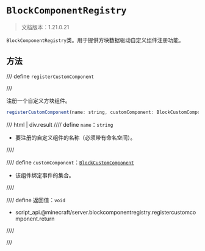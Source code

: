 # `BlockComponentRegistry`

> 文档版本：1.21.0.21

`BlockComponentRegistry`类。用于提供方块数据驱动自定义组件注册功能。

## 方法

/// define
`registerCustomComponent`


///

注册一个自定义方块组件。

```js
registerCustomComponent(name: string, customComponent: BlockCustomComponent): void
```

/// html | div.result
//// define
`name`：`string`

- 要注册的自定义组件的名称（必须带有命名空间）。


////

//// define
`customComponent`：[`BlockCustomComponent`](./blockcustomcomponent.md)

- 该组件绑定事件的集合。


////

//// define
返回值：`void`

- script_api.@minecraft/server.blockcomponentregistry.registercustomcomponent.return


////

///

